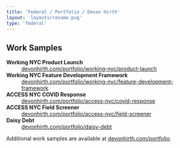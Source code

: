 ```yaml
---
title: 'Federal / Portfolio / Devon Hirth'
layout: 'layouts/resume.pug'
type: 'federal'
---
```


## Work Samples

<dl class="dl mb-4">
  <dt><b>Working NYC Product Launch</b></dt>                 <dd><a target="_blank" rel="noopener" href="https://devonhirth.com/portfolio/working-nyc/product-launch/">devonhirth.com/portfolio/working-nyc/product-launch</a></dd>
  <dt><b>Working NYC Feature Development Framework</b></dt>  <dd><a target="_blank" rel="noopener" href="https://devonhirth.com/portfolio/working-nyc/feature-development-framework/">devonhirth.com/portfolio/working-nyc/feature-development-framework</a></dd>
  <dt><b>ACCESS NYC COVID Response</b></dt>                  <dd><a target="_blank" rel="noopener" href="https://devonhirth.com/portfolio/access-nyc/covid-response/">devonhirth.com/portfolio/access-nyc/covid-response</a></dd>
  <dt><b>ACCESS NYC Field Screener</b></dt>                  <dd><a target="_blank" rel="noopener" href="https://devonhirth.com/portfolio/access-nyc/field-screener/">devonhirth.com/portfolio/access-nyc/field-screener</a></dd>
  <dt><b>Daisy Debt</b></dt>                                 <dd><a target="_blank" rel="noopener" href="https://devonhirth.com/portfolio/daisy-debt/">devonhirth.com/portfolio/daisy-debt</a></dd>
</dl>

Additional work samples are available at <a target="_blank" rel="noopener" href="https://devonhirth.com/portfolio">devonhirth.com/portfolio</a>.
